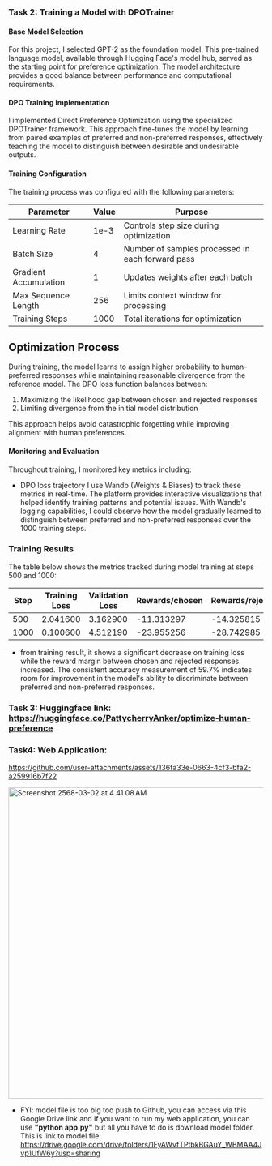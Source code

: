### Task 2: Training a Model with DPOTrainer

#### Base Model Selection
For this project, I selected GPT-2 as the foundation model. This pre-trained language model, available through Hugging Face's model hub, served as the starting point for preference optimization. The model architecture provides a good balance between performance and computational requirements.

#### DPO Training Implementation
I implemented Direct Preference Optimization using the specialized DPOTrainer framework. This approach fine-tunes the model by learning from paired examples of preferred and non-preferred responses, effectively teaching the model to distinguish between desirable and undesirable outputs.

#### Training Configuration
The training process was configured with the following parameters:

| Parameter | Value | Purpose |
|-----------|-------|---------|
| Learning Rate | 1e-3 | Controls step size during optimization |
| Batch Size | 4 | Number of samples processed in each forward pass |
| Gradient Accumulation | 1 | Updates weights after each batch |
| Max Sequence Length | 256 | Limits context window for processing |
| Training Steps | 1000 | Total iterations for optimization |

## Optimization Process
During training, the model learns to assign higher probability to human-preferred responses while maintaining reasonable divergence from the reference model. The DPO loss function balances between:

1. Maximizing the likelihood gap between chosen and rejected responses
2. Limiting divergence from the initial model distribution

This approach helps avoid catastrophic forgetting while improving alignment with human preferences.

#### Monitoring and Evaluation
Throughout training, I monitored key metrics including:
- DPO loss trajectory
I use Wandb (Weights & Biases) to track these metrics in real-time. The platform provides interactive visualizations that helped identify training patterns and potential issues. With Wandb's logging capabilities, I could observe how the model gradually learned to distinguish between preferred and non-preferred responses over the 1000 training steps.

### Training Results
The table below shows the metrics tracked during model training at steps 500 and 1000:

| Step | Training Loss | Validation Loss | Rewards/chosen | Rewards/rejected | Rewards/accuracies | Rewards/margins | Logps/rejected | Logps/chosen | Logits/rejected | Logits/chosen |
|------|---------------|-----------------|----------------|------------------|-------------------|----------------|-----------------|--------------|-----------------|---------------|
| 500  | 2.041600      | 3.162900        | -11.313297     | -14.325815       | 0.597000          | 3.012520       | -283.884094     | -230.698654  | -9.234812       | -9.627277     |
| 1000 | 0.100600      | 4.512190        | -23.955256     | -28.742985       | 0.597000          | 4.787728       | -428.055786     | -357.118225  | -40.360313      | -40.775414    |

- from training result, it shows a significant decrease on training loss while the reward margin between chosen and rejected responses increased. The consistent accuracy measurement of 59.7% indicates room for improvement in the model's ability to discriminate between preferred and non-preferred responses.

### Task 3: Huggingface link: https://huggingface.co/PattycherryAnker/optimize-human-preference

### Task4: Web Application: 

https://github.com/user-attachments/assets/136fa33e-0663-4cf3-bfa2-a259916b7f22


<img width="614" alt="Screenshot 2568-03-02 at 4 41 08 AM" src="https://github.com/user-attachments/assets/047d2ae7-0b50-4125-9866-72d25e6fa3c1" />

- FYI: model file is too big too push to Github, you can access via this Google Drive link and if you want to run my web application, you can use **"python app.py"** but all you have to do is download model folder. This is link to model file: https://drive.google.com/drive/folders/1FyAWvfTPtbkBGAuY_WBMAA4Jvp1UfW6y?usp=sharing
